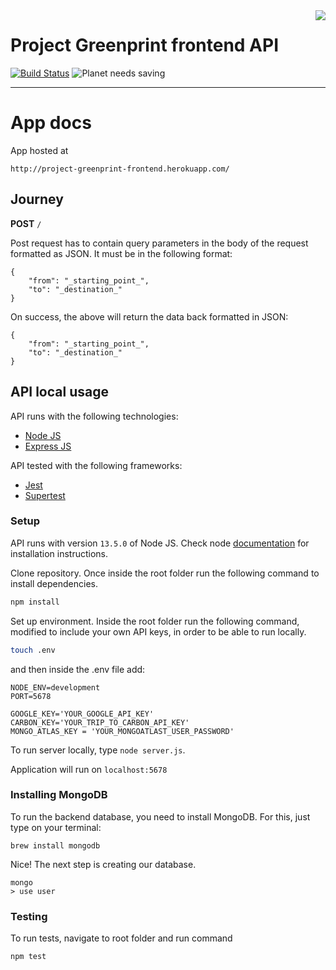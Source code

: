<img src="./docs/_imgs/leaf.png" align="right" />

# Project Greenprint frontend API

[![Build Status](https://travis-ci.org/natyeo/Project_Greenprint_Frontend.svg?branch=master)](https://travis-ci.org/natyeo/Project_Greenprint_Frontend)
![Planet needs saving](https://img.shields.io/badge/planet-needs%20saving-green)

---

# App docs

App hosted at

```
http://project-greenprint-frontend.herokuapp.com/
```

## Journey

**POST** `/`

Post request has to contain query parameters in the body of the request formatted as JSON. It must be in the following format:

```
{
    "from": "_starting_point_",
    "to": "_destination_"
}
```

On success, the above will return the data back formatted in JSON:

```
{
    "from": "_starting_point_",
    "to": "_destination_"
}

```

## API local usage

API runs with the following technologies:

- [Node JS](https://nodejs.org/en/)
- [Express JS](https://expressjs.com/)

API tested with the following frameworks:

- [Jest](https://jestjs.io/)
- [Supertest](https://github.com/visionmedia/supertest)

### Setup

API runs with version `13.5.0` of Node JS. Check node [documentation](https://nodejs.org/en/download/) for installation instructions.

Clone repository. Once inside the root folder run the following command to install dependencies.

```bash
npm install
```

Set up environment. Inside the root folder run the following command, modified to include your own API keys, in order to be able to run locally.

```bash
touch .env
```

and then inside the .env file add:

```
NODE_ENV=development
PORT=5678

GOOGLE_KEY='YOUR_GOOGLE_API_KEY'
CARBON_KEY='YOUR_TRIP_TO_CARBON_API_KEY'
MONGO_ATLAS_KEY = 'YOUR_MONGOATLAST_USER_PASSWORD'
```

To run server locally, type `node server.js`.

Application will run on `localhost:5678`

### Installing MongoDB

To run the backend database, you need to install MongoDB. For this, just type on your terminal:

```
brew install mongodb
```

Nice! The next step is creating our database.

```
mongo
> use user
```

### Testing

To run tests, navigate to root folder and run command

```bash
npm test
```

